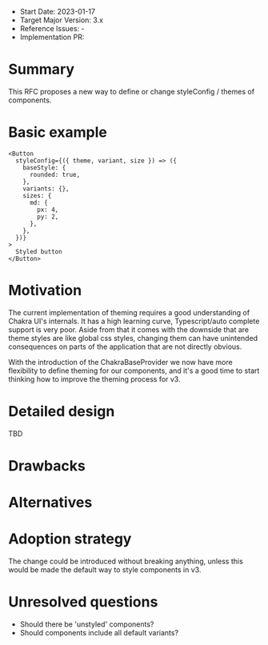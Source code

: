 - Start Date: 2023-01-17
- Target Major Version: 3.x
- Reference Issues: -
- Implementation PR:

# Summary

This RFC proposes a new way to define or change styleConfig / themes of components.

# Basic example

```tsx
<Button
  styleConfig={({ theme, variant, size }) => ({
    baseStyle: {
      rounded: true,
    },
    variants: {},
    sizes: {
      md: {
        px: 4,
        py: 2,
      },
    },
  })}
>
  Styled button
</Button>
```

# Motivation

The current implementation of theming requires a good understanding of Chakra UI's internals.
It has a high learning curve, Typescript/auto complete support is very poor.
Aside from that it comes with the downside that are theme styles are like global css styles,
changing them can have unintended consequences on parts of the application that are not directly obvious.

With the introduction of the ChakraBaseProvider we now have more flexibility to define theming
for our components, and it's a good time to start thinking how to improve the theming process for v3.

# Detailed design

TBD

# Drawbacks

# Alternatives

# Adoption strategy

The change could be introduced without breaking anything, unless this would be made the default way to style components in v3.

# Unresolved questions

- Should there be 'unstyled' components?
- Should components include all default variants?
